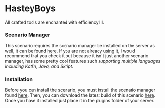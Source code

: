 # HasteyBoys
All crafted tools are enchanted with efficiency III.

### Scenario Manager
This scenario requires the scenario manager be installed on the server as well, it can be found [here][Scenario Manager]. If you are not already using it, I would recommend that you check it out because it isn't just another scenario manager, has some pretty cool features such *supporting multiple languages including Kotlin, Java, and Skript*.

### Installation
Before you can install the scenario, you must install the scenario manager found [here][Scenario Manager]. Then, you can download the latest build of this scenario [here][Latest Stable Artifact]. Once you have it installed just place it in the plugins folder of your server.

[Latest Stable Artifact]: https://gitlab.com/CalebBassham/HastyBoys/-/jobs/artifacts/master/raw/HastyBoys.jar?job=jar
[Scenario Manager]: https://www.gitlab.com/CalebBassham/ScenarioManager